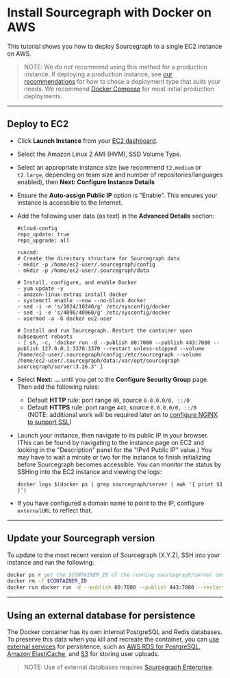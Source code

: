 # Install Sourcegraph with Docker on AWS

This tutorial shows you how to deploy Sourcegraph to a single EC2 instance on AWS.

> NOTE: We *do not* recommend using this method for a production instance. If deploying a production instance, see [our recommendations](../index.md) for how to chose a deployment type that suits your needs. We recommend [Docker Compose](../docker-compose/aws.md) for most initial production deployments.

---

## Deploy to EC2

- Click **Launch Instance** from your [EC2 dashboard](https://console.aws.amazon.com/ec2/v2/home).
- Select the Amazon Linux 2 AMI (HVM), SSD Volume Type.
- Select an appropriate instance size (we recommend `t2.medium` or `t2.large`, depending on team size and number of repositories/languages enabled), then **Next: Configure Instance Details**
- Ensure the **Auto-assign Public IP** option is "Enable". This ensures your instance is accessible to the Internet.
- Add the following user data (as text) in the **Advanced Details** section:

   ```
   #cloud-config
   repo_update: true
   repo_upgrade: all

   runcmd:
   # Create the directory structure for Sourcegraph data
   - mkdir -p /home/ec2-user/.sourcegraph/config
   - mkdir -p /home/ec2-user/.sourcegraph/data

   # Install, configure, and enable Docker
   - yum update -y
   - amazon-linux-extras install docker
   - systemctl enable --now --no-block docker
   - sed -i -e 's/1024/10240/g' /etc/sysconfig/docker
   - sed -i -e 's/4096/40960/g' /etc/sysconfig/docker
   - usermod -a -G docker ec2-user

   # Install and run Sourcegraph. Restart the container upon subsequent reboots
   - [ sh, -c, 'docker run -d --publish 80:7080 --publish 443:7080 --publish 127.0.0.1:3370:3370 --restart unless-stopped --volume /home/ec2-user/.sourcegraph/config:/etc/sourcegraph --volume /home/ec2-user/.sourcegraph/data:/var/opt/sourcegraph sourcegraph/server:3.26.3' ]
   ```

- Select **Next: ...** until you get to the **Configure Security Group** page. Then add the following rules:
  - Default **HTTP** rule: port range `80`, source `0.0.0.0/0, ::/0`
  - Default **HTTPS** rule: port range `443`, source `0.0.0.0/0, ::/0`<br>(NOTE: additional work will be required later on to [configure NGINX to support SSL](../../../admin/http_https_configuration.md#nginx-ssl-https-configuration))
- Launch your instance, then navigate to its public IP in your browser. (This can be found by navigating to the instance page on EC2 and looking in the "Description" panel for the "IPv4 Public IP" value.) You may have to wait a minute or two for the instance to finish initializing before Sourcegraph becomes accessible. You can monitor the status by SSHing into the EC2 instance and viewing the logs:

     ```
     docker logs $(docker ps | grep sourcegraph/server | awk '{ print $1 }')
     ```
- If you have configured a domain name to point to the IP, configure `externalURL` to reflect that.


  <!-- - mention you might have to wait a bit for the Docker container to fully spin up (include instructions for checking logs for health) -->

---

## Update your Sourcegraph version

To update to the most recent version of Sourcegraph (X.Y.Z), SSH into your instance and run the following:

```bash
docker ps # get the $CONTAINER_ID of the running sourcegraph/server container
docker rm -f $CONTAINER_ID
docker run docker run -d --publish 80:7080 --publish 443:7080 --restart unless-stopped --volume /home/ec2-user/.sourcegraph/config:/etc/sourcegraph --volume /home/ec2-user/.sourcegraph/data:/var/opt/sourcegraph sourcegraph/server:X.Y.Z
```

---

## Using an external database for persistence

The Docker container has its own internal PostgreSQL and Redis databases. To preserve this data when you kill and recreate the container, you can [use external services](../../external_services/index.md) for persistence, such as [AWS RDS for PostgreSQL](https://aws.amazon.com/rds/), [Amazon ElastiCache](https://aws.amazon.com/elasticache/redis/), and [S3](https://aws.amazon.com/s3/) for storing user uploads.

> NOTE: Use of external databases requires [Sourcegraph Enterprise](https://about.sourcegraph.com/pricing).

